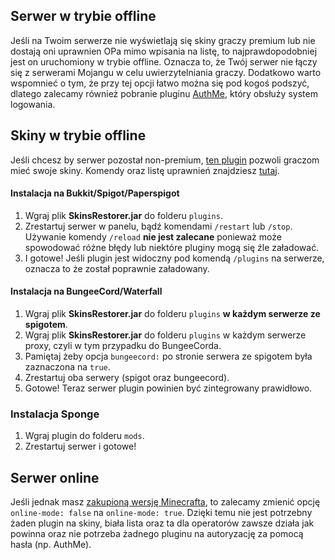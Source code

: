 ## Serwer w trybie offline
Jeśli na Twoim serwerze nie wyświetlają się skiny graczy premium lub nie dostają oni uprawnien OPa mimo wpisania na listę, to najprawdopodobniej jest on uruchomiony w trybie offline. Oznacza to, że Twój serwer nie łączy się z serwerami Mojangu w celu uwierzytelniania graczy. Dodatkowo warto wspomnieć o tym, że przy tej opcji łatwo można się pod kogoś podszyć, dlatego zalecamy również pobranie pluginu [AuthMe](https://www.spigotmc.org/resources/authmereloaded.6269/), który obsłuży system logowania.

## Skiny w trybie offline
Jeśli chcesz by serwer pozostał non-premium, [ten plugin](https://www.spigotmc.org/resources/skinsrestorer.2124/) pozwoli graczom mieć swoje skiny. Komendy oraz listę uprawnień znajdziesz [tutaj](https://github.com/SkinsRestorer/SkinsRestorerX/wiki/cmds-&-perms).
#### Instalacja na Bukkit/Spigot/Paperspigot
1. Wgraj plik **SkinsRestorer.jar** do folderu `plugins`.
2. Zrestartuj serwer w panelu, bądź komendami `/restart` lub `/stop`. Używanie komendy `/reload` **nie jest zalecane** ponieważ może spowodować różne błędy lub niektóre pluginy mogą się źle załadować.
3. I gotowe! Jeśli plugin jest widoczny pod komendą `/plugins` na serwerze, oznacza to że został poprawnie załadowany.
#### Instalacja na BungeeCord/Waterfall
1. Wgraj plik **SkinsRestorer.jar** do folderu `plugins` **w każdym serwerze ze spigotem**.
2. Wgraj plik **SkinsRestorer.jar** do folderu `plugins` w każdym serwerze proxy, czyli w tym przypadku do BungeeCorda.
3. Pamiętaj żeby opcja `bungeecord:` po stronie serwera ze spigotem była zaznaczona na `true`.
4. Zrestartuj oba serwery (spigot oraz bungeecord).
5. Gotowe! Teraz serwer plugin powinien być zintegrowany prawidłowo.
### Instalacja Sponge
1. Wgraj plugin do folderu `mods`.
2. Zrestartuj serwer i gotowe!

Serwer online
---
Jeśli jednak masz [zakupioną wersję Minecrafta](https://minecraft.net), to zalecamy zmienić opcję `online-mode: false` na `online-mode: true`. Dzięki temu nie jest potrzebny żaden plugin na skiny, biała lista oraz ta dla operatorów zawsze działa jak powinna oraz nie potrzeba żadnego pluginu na autoryzację za pomocą hasła (np. AuthMe).



